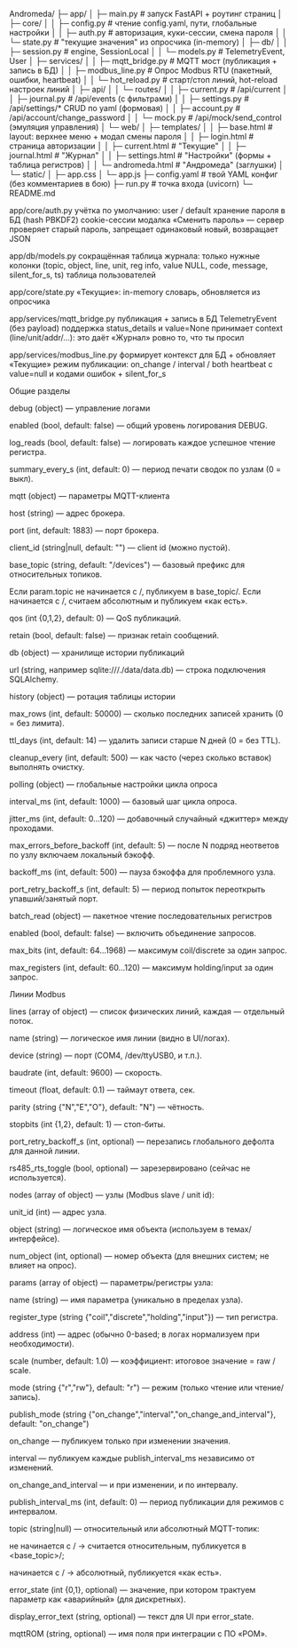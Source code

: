Andromeda/
├─ app/
│  ├─ main.py                 # запуск FastAPI + роутинг страниц
│  ├─ core/
│  │  ├─ config.py            # чтение config.yaml, пути, глобальные настройки
│  │  ├─ auth.py              # авторизация, куки-сессии, смена пароля
│  │  └─ state.py             # "текущие значения" из опросчика (in-memory)
│  ├─ db/
│  │  ├─ session.py           # engine, SessionLocal
│  │  └─ models.py            # TelemetryEvent, User
│  ├─ services/
│  │  ├─ mqtt_bridge.py       # MQTT мост (публикация + запись в БД)
│  │  ├─ modbus_line.py       # Опрос Modbus RTU (пакетный, ошибки, heartbeat)
│  │  └─ hot_reload.py        # старт/стоп линий, hot-reload настроек линий
│  ├─ api/
│  │  └─ routes/
│  │     ├─ current.py        # /api/current
│  │     ├─ journal.py        # /api/events (с фильтрами)
│  │     ├─ settings.py       # /api/settings/* CRUD по yaml (формовая)
│  │     ├─ account.py        # /api/account/change_password
│  │     └─ mock.py           # /api/mock/send_control (эмуляция управления)
│  └─ web/
│     ├─ templates/
│     │  ├─ base.html         # layout: верхнее меню + модал смены пароля
│     │  ├─ login.html        # страница авторизации
│     │  ├─ current.html      # "Текущие"
│     │  ├─ journal.html      # "Журнал"
│     │  ├─ settings.html     # "Настройки" (формы + таблица регистров)
│     │  └─ andromeda.html    # "Андромеда" (заглушки)
│     └─ static/
│        ├─ app.css
│        └─ app.js
├─ config.yaml                # твой YAML конфиг (без комментариев в бою)
├─ run.py                     # точка входа (uvicorn)
└─ README.md

app/core/auth.py
учётка по умолчанию: user / default
хранение пароля в БД (hash PBKDF2)
cookie-сессии
модалка «Сменить пароль» — сервер проверяет старый пароль, запрещает одинаковый новый, возвращает JSON

app/db/models.py
сокращённая таблица журнала: только нужные колонки (topic, object, line, unit, reg info, value NULL, code, message, silent_for_s, ts)
таблица пользователей

app/core/state.py
«Текущие»: in-memory словарь, обновляется из опросчика

app/services/mqtt_bridge.py
публикация + запись в БД TelemetryEvent (без payload)
поддержка status_details и value=None
принимает context (line/unit/addr/…): это даёт «Журнал» ровно то, что ты просил

app/services/modbus_line.py
формирует контекст для БД + обновляет «Текущие»
режим публикации: on_change / interval / both
heartbeat с value=null и кодами ошибок + silent_for_s

Общие разделы

debug (object) — управление логами

enabled (bool, default: false) — общий уровень логирования DEBUG.

log_reads (bool, default: false) — логировать каждое успешное чтение регистра.

summary_every_s (int, default: 0) — период печати сводок по узлам (0 = выкл).

mqtt (object) — параметры MQTT-клиента

host (string) — адрес брокера.

port (int, default: 1883) — порт брокера.

client_id (string|null, default: "") — client id (можно пустой).

base_topic (string, default: "/devices") — базовый префикс для относительных топиков.

Если param.topic не начинается с /, публикуем в base_topic/<topic>. Если начинается с /, считаем абсолютным и публикуем «как есть».

qos (int {0,1,2}, default: 0) — QoS публикаций.

retain (bool, default: false) — признак retain сообщений.

db (object) — хранилище истории публикаций

url (string, например sqlite:///./data/data.db) — строка подключения SQLAlchemy.

history (object) — ротация таблицы истории

max_rows (int, default: 50000) — сколько последних записей хранить (0 = без лимита).

ttl_days (int, default: 14) — удалить записи старше N дней (0 = без TTL).

cleanup_every (int, default: 500) — как часто (через сколько вставок) выполнять очистку.

polling (object) — глобальные настройки цикла опроса

interval_ms (int, default: 1000) — базовый шаг цикла опроса.

jitter_ms (int, default: 0…120) — добавочный случайный «джиттер» между проходами.

max_errors_before_backoff (int, default: 5) — после N подряд неответов по узлу включаем локальный бэкофф.

backoff_ms (int, default: 500) — пауза бэкоффа для проблемного узла.

port_retry_backoff_s (int, default: 5) — период попыток переоткрыть упавший/занятый порт.

batch_read (object) — пакетное чтение последовательных регистров

enabled (bool, default: false) — включить объединение запросов.

max_bits (int, default: 64…1968) — максимум coil/discrete за один запрос.

max_registers (int, default: 60…120) — максимум holding/input за один запрос.

Линии Modbus

lines (array of object) — список физических линий, каждая — отдельный поток.

name (string) — логическое имя линии (видно в UI/логах).

device (string) — порт (COM4, /dev/ttyUSB0, и т.п.).

baudrate (int, default: 9600) — скорость.

timeout (float, default: 0.1) — таймаут ответа, сек.

parity (string {"N","E","O"}, default: "N") — чётность.

stopbits (int {1,2}, default: 1) — стоп-биты.

port_retry_backoff_s (int, optional) — перезапись глобального дефолта для данной линии.

rs485_rts_toggle (bool, optional) — зарезервировано (сейчас не используется).

nodes (array of object) — узлы (Modbus slave / unit id):

unit_id (int) — адрес узла.

object (string) — логическое имя объекта (используем в темах/интерфейсе).

num_object (int, optional) — номер объекта (для внешних систем; не влияет на опрос).

params (array of object) — параметры/регистры узла:

name (string) — имя параметра (уникально в пределах узла).

register_type (string {"coil","discrete","holding","input"}) — тип регистра.

address (int) — адрес (обычно 0-based; в логах нормализуем при необходимости).

scale (number, default: 1.0) — коэффициент: итоговое значение = raw / scale.

mode (string {"r","rw"}, default: "r") — режим (только чтение или чтение/запись).

publish_mode (string {"on_change","interval","on_change_and_interval"}, default: "on_change")

on_change — публикуем только при изменении значения.

interval — публикуем каждые publish_interval_ms независимо от изменений.

on_change_and_interval — и при изменении, и по интервалу.

publish_interval_ms (int, default: 0) — период публикации для режимов с интервалом.

topic (string|null) — относительный или абсолютный MQTT-топик:

не начинается с / → считается относительным, публикуется в <base_topic>/<topic>;

начинается с / → абсолютный, публикуется «как есть».

error_state (int {0,1}, optional) — значение, при котором трактуем параметр как «аварийный» (для дискретных).

display_error_text (string, optional) — текст для UI при error_state.

mqttROM (string, optional) — имя поля при интеграции с ПО «РОМ».